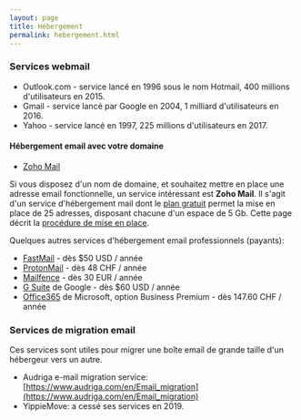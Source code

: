 ```yaml
---
layout: page
title: Hébergement
permalink: hebergement.html
---
```


### Services webmail

- Outlook.com - service lancé en 1996 sous le nom Hotmail, 400 millions d'utilisateurs en 2015.
- Gmail - service lancé par Google en 2004, 1 milliard d'utilisateurs en 2016.
- Yahoo - service lancé en 1997, 225 millions d'utilisateurs en 2017.


#### Hébergement email avec votre domaine

- [Zoho Mail](https://www.zoho.eu/mail/)

Si vous disposez d'un nom de domaine, et souhaitez mettre en place une adresse email fonctionnelle, un service intéressant est **Zoho Mail**. Il s'agit d'un service d'hébergement mail dont le [plan gratuit](https://www.zoho.eu/workplace/pricing.html?src=zmail) permet la mise en place de 25 adresses, disposant chacune d'un espace de 5 Gb. Cette page décrit la [procédure de mise en place](https://www.zoho.eu/mail/help/adminconsole/email-hosting-setup.html).

Quelques autres services d'hébergement email professionnels (payants):

* [FastMail](https://www.fastmail.com/) - dès $50 USD / année
* [ProtonMail](https://protonmail.com/) - dès 48 CHF / année
* [Mailfence](https://mailfence.com/) - dès 30 EUR / année
* [G Suite](https://gsuite.google.com/) de Google - dès $60 USD / année
* [Office365](https://products.office.com/en/business/teamwork/business-email) de Microsoft, option Business Premium - dès 147.60 CHF / année


### Services de migration email

Ces services sont utiles pour migrer une boîte email de grande taille d'un hébergeur vers un autre. 

* Audriga e-mail migration service: [https://www.audriga.com/en/Email_migration](https://www.audriga.com/en/Email_migration)
* YippieMove: a cessé ses services en 2019.